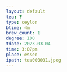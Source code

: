 ```yaml
---
layout: default
tea: ?
type: ceylon
btime: 4m
brew_count: 1
degree: 100
tdate: 2023.03.04
time: 3:07pm
place: essen
ipath: tea000031.jpeg
---
```

